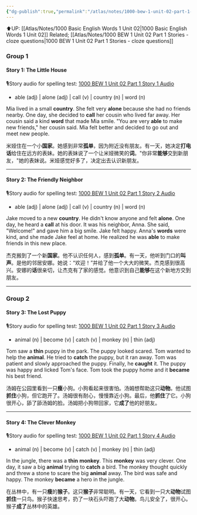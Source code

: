 ```yaml
---
{"dg-publish":true,"permalink":"/atlas/notes/1000-bew-1-unit-02-part-1-stories/","noteIcon":""}
---
```


⬆️UP: [[Atlas/Notes/1000 Basic English Words 1 Unit 02\|1000 Basic English Words 1 Unit 02]]
Related; [[Atlas/Notes/1000 BEW 1 Unit 02 Part 1 Stories - cloze questions\|1000 BEW 1 Unit 02 Part 1 Stories - cloze questions]]

### Group 1

#### Story 1: The Little House
🎙️Story audio for spelling test: [1000 BEW 1 Unit 02 Part 1 Story 1 Audio](https://drive.google.com/file/d/1GxMh-5cSDfJllVECCBPOixhXTj5CTz0_/view?usp=drive_link)

- able (adj) | alone (adj) | call (v) | country (n) | word (n)

Mia lived in a small **country**. She felt very **alone** because she had no friends nearby. One day, she decided to **call** her cousin who lived far away. Her cousin said a kind **word** that made Mia smile. "You are very **able** to make new friends," her cousin said. Mia felt better and decided to go out and meet new people.

米娅住在一个小**国家**。她感到非常**孤单**，因为附近没有朋友。有一天，她决定**打电话**给住在远方的表妹。她的表妹说了一个让米娅微笑的**词**。"你非常**能够**交到新朋友，"她的表妹说。米娅感觉好多了，决定出去认识新朋友。

---

#### Story 2: The Friendly Neighbor
🎙️Story audio for spelling test: [1000 BEW 1 Unit 02 Part 1 Story 2 Audio](https://drive.google.com/file/d/1OtTImSQ7viBHQ-6d5RBOWlXiMYe-mRFs/view?usp=drive_link)

- able (adj) | alone (adj) | call (v) | country (n) | word (n)

Jake moved to a new **country**. He didn't know anyone and felt **alone**. One day, he heard a **call** at his door. It was his neighbor, Anna. She said, "Welcome!" and gave him a big smile. Jake felt happy. Anna's **words** were kind, and she made Jake feel at home. He realized he was **able** to make friends in this new place.

杰克搬到了一个新**国家**。他不认识任何人，感到**孤单**。有一天，他听到门口的**叫声**。是他的邻居安娜。她说：“欢迎！”并给了他一个大大的微笑。杰克感到很高兴。安娜的**话**很亲切，让杰克有了家的感觉。他意识到自己**能够**在这个新地方交到朋友。

---

### Group 2

#### Story 3: The Lost Puppy
🎙️Story audio for spelling test: [1000 BEW 1 Unit 02 Part 1 Story 3 Audio](https://drive.google.com/file/d/10mY11G3dG9T-3fmSLlztPhmQwlr4pNy9/view?usp=drive_link)

- animal (n) | become (v) | catch (v) | monkey (n) | thin (adj)

Tom saw a **thin** puppy in the park. The puppy looked scared. Tom wanted to help the **animal**. He tried to **catch** the puppy, but it ran away. Tom was patient and slowly approached the puppy. Finally, he **caught** it. The puppy was happy and licked Tom's face. Tom took the puppy home and it **became** his best friend.

汤姆在公园里看到一只**瘦**小狗。小狗看起来很害怕。汤姆想帮助这只**动物**。他试图**抓住**小狗，但它跑开了。汤姆很有耐心，慢慢靠近小狗。最后，他**抓住**了它。小狗很开心，舔了舔汤姆的脸。汤姆把小狗带回家，它**成了**他的好朋友。

---
#### Story 4: The Clever Monkey
🎙️Story audio for spelling test: [1000 BEW 1 Unit 02 Part 1 Story 4 Audio](https://drive.google.com/file/d/12l8hGG1XifrjkVKtHVdXWrqTgyRgJriC/view?usp=drive_link)

- animal (n) | become (v) | catch (v) | monkey (n) | thin (adj)

In the jungle, there was a **thin** **monkey**. This **monkey** was very clever. One day, it saw a big **animal** trying to **catch** a bird. The monkey thought quickly and threw a stone to scare the big **animal** away. The bird was safe and happy. The monkey **became** a hero in the jungle.

在丛林中，有一只**瘦**的**猴子**。这只**猴子**非常聪明。有一天，它看到一只大**动物**试图**抓住**一只鸟。猴子快速思考，扔了一块石头吓跑了大**动物**。鸟儿安全了，很开心。猴子**成了**丛林中的英雄。